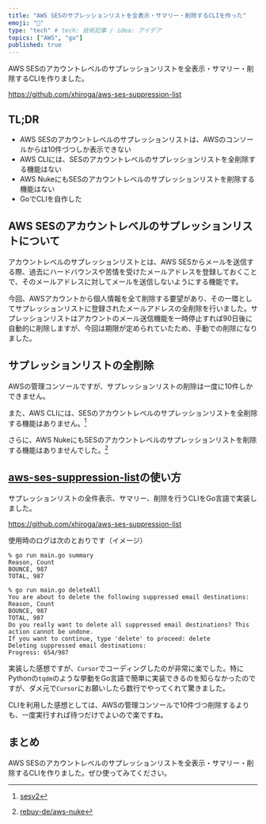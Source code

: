 ```yaml
---
title: "AWS SESのサプレッションリストを全表示・サマリー・削除するCLIを作った"
emoji: "🔖"
type: "tech" # tech: 技術記事 / idea: アイデア
topics: ["AWS", "go"]
published: true
---
```


AWS SESのアカウントレベルのサプレッションリストを全表示・サマリー・削除するCLIを作りました。

https://github.com/xhiroga/aws-ses-suppression-list

## TL;DR

- AWS SESのアカウントレベルのサプレッションリストは、AWSのコンソールからは10件づつしか表示できない
- AWS CLIには、SESのアカウントレベルのサプレッションリストを全削除する機能はない
- AWS NukeにもSESのアカウントレベルのサプレッションリストを削除する機能はない
- GoでCLIを自作した

## AWS SESのアカウントレベルのサプレッションリストについて

アカウントレベルのサプレッションリストとは、AWS SESからメールを送信する際、過去にハードバウンスや苦情を受けたメールアドレスを登録しておくことで、そのメールアドレスに対してメールを送信しないようにする機能です。

今回、AWSアカウントから個人情報を全て削除する要望があり、その一環としてサプレッションリストに登録されたメールアドレスの全削除を行いました。サプレッションリストはアカウントのメール送信機能を一時停止すれば90日後に自動的に削除しますが、今回は期限が定められていたため、手動での削除になりました。

## サプレッションリストの全削除

AWSの管理コンソールですが、サプレッションリストの削除は一度に10件しかできません。

また、AWS CLIには、SESのアカウントレベルのサプレッションリストを全削除する機能はありません。[^sesv2]

[^sesv2]: [sesv2](https://docs.aws.amazon.com/cli/latest/reference/sesv2/delete-suppressed-destination.html)

さらに、AWS NukeにもSESのアカウントレベルのサプレッションリストを削除する機能はありませんでした。[^aws-nuke]

[^aws-nuke]: [rebuy-de/aws-nuke](https://github.com/rebuy-de/aws-nuke)

## [aws-ses-suppression-list](https://github.com/xhiroga/aws-ses-suppression-list)の使い方

サプレッションリストの全件表示、サマリー、削除を行うCLIをGo言語で実装しました。

https://github.com/xhiroga/aws-ses-suppression-list

使用時のログは次のとおりです（イメージ）

```terminal
% go run main.go summary
Reason, Count
BOUNCE, 987
TOTAL, 987

% go run main.go deleteAll
You are about to delete the following suppressed email destinations:
Reason, Count
BOUNCE, 987
TOTAL, 987
Do you really want to delete all suppressed email destinations? This action cannot be undone.
If you want to continue, type 'delete' to proceed: delete
Deleting suppressed email destinations:
Progress: 654/987
```

実装した感想ですが、`Cursor`でコーディングしたのが非常に楽でした。特にPythonの`tqdm`のような挙動をGo言語で簡単に実装できるのを知らなかったのですが、ダメ元で`Cursor`にお願いしたら数行でやってくれて驚きました。

CLIを利用した感想としては、AWSの管理コンソールで10件づつ削除するよりも、一度実行すれば待つだけでよいので楽ですね。

## まとめ

AWS SESのアカウントレベルのサプレッションリストを全表示・サマリー・削除するCLIを作りました。ぜひ使ってみてください。
